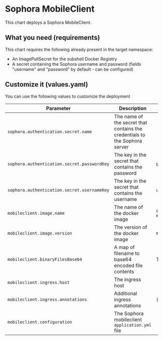 # Sophora MobileClient

This chart deploys a Sophora MobileClient.

## What you need (requirements)

This chart requires the following already present in the target namespace:

* An ImagePullSecret for the subshell Docker Registry
* A secret containing the Sophora username and password (fields "username" and "password" by default - can be configured)

## Customize it (values.yaml)

You can use the following values to customize the deployment

| Parameter                                   | Description                                                                | Default                                         | Required |
|---------------------------------------------|----------------------------------------------------------------------------|-------------------------------------------------|----------|
| `sophora.authentication.secret.name`        | The name of the secret that contains the credentials to the Sophora server |                                                 | **yes**  |
| `sophora.authentication.secret.passwordKey` | The key in the secret that contains the password                           | `password`                                      | no       |
| `sophora.authentication.secret.usernameKey` | The key in the secret that contains the username                           | `username`                                      | no       |
| `mobileclient.image.name`                      | The name of the docker image                                               | `docker.subshell.com/sophora/sophora-mobileclient` | no       |
| `mobileclient.image.version`                   | The version of the docker image                                            | `master`                                        | no       |
| `mobileclient.binaryFilesBase64`               | A map of filename to base64 encoded file contents                          | The logo (logo.png)                             | no       |
| `mobileclient.ingress.host`                    | The ingress host                                                           |                                                 | **yes**  |
| `mobileclient.ingress.annotations`             | Additional ingress annotations                                             | `{}`                                            | no       |
| `mobileclient.configuration`                   | The Sophora mobileclient `application.yml` file                            |                                                 | **yes**  |